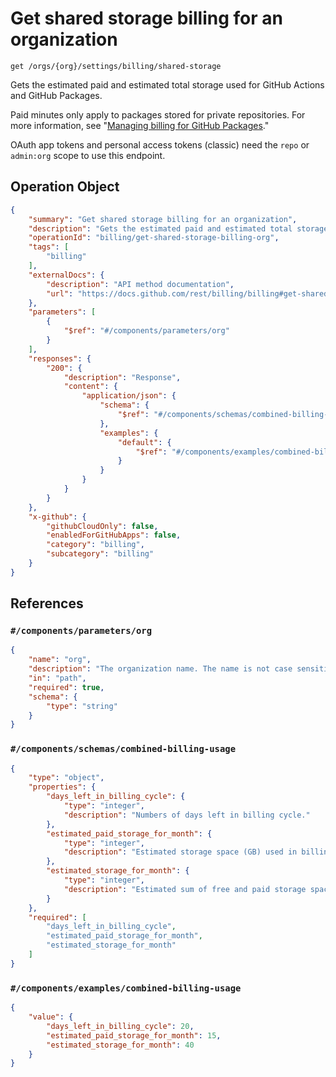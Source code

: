 # Get shared storage billing for an organization

`get /orgs/{org}/settings/billing/shared-storage`

Gets the estimated paid and estimated total storage used for GitHub Actions and GitHub Packages.

Paid minutes only apply to packages stored for private repositories. For more information, see "[Managing billing for GitHub Packages](https://docs.github.com/github/setting-up-and-managing-billing-and-payments-on-github/managing-billing-for-github-packages)."

OAuth app tokens and personal access tokens (classic) need the `repo` or `admin:org` scope to use this endpoint.

## Operation Object

```json
{
    "summary": "Get shared storage billing for an organization",
    "description": "Gets the estimated paid and estimated total storage used for GitHub Actions and GitHub Packages.\n\nPaid minutes only apply to packages stored for private repositories. For more information, see \"[Managing billing for GitHub Packages](https://docs.github.com/github/setting-up-and-managing-billing-and-payments-on-github/managing-billing-for-github-packages).\"\n\nOAuth app tokens and personal access tokens (classic) need the `repo` or `admin:org` scope to use this endpoint.",
    "operationId": "billing/get-shared-storage-billing-org",
    "tags": [
        "billing"
    ],
    "externalDocs": {
        "description": "API method documentation",
        "url": "https://docs.github.com/rest/billing/billing#get-shared-storage-billing-for-an-organization"
    },
    "parameters": [
        {
            "$ref": "#/components/parameters/org"
        }
    ],
    "responses": {
        "200": {
            "description": "Response",
            "content": {
                "application/json": {
                    "schema": {
                        "$ref": "#/components/schemas/combined-billing-usage"
                    },
                    "examples": {
                        "default": {
                            "$ref": "#/components/examples/combined-billing-usage"
                        }
                    }
                }
            }
        }
    },
    "x-github": {
        "githubCloudOnly": false,
        "enabledForGitHubApps": false,
        "category": "billing",
        "subcategory": "billing"
    }
}
```

## References

### `#/components/parameters/org`

```json
{
    "name": "org",
    "description": "The organization name. The name is not case sensitive.",
    "in": "path",
    "required": true,
    "schema": {
        "type": "string"
    }
}
```

### `#/components/schemas/combined-billing-usage`

```json
{
    "type": "object",
    "properties": {
        "days_left_in_billing_cycle": {
            "type": "integer",
            "description": "Numbers of days left in billing cycle."
        },
        "estimated_paid_storage_for_month": {
            "type": "integer",
            "description": "Estimated storage space (GB) used in billing cycle."
        },
        "estimated_storage_for_month": {
            "type": "integer",
            "description": "Estimated sum of free and paid storage space (GB) used in billing cycle."
        }
    },
    "required": [
        "days_left_in_billing_cycle",
        "estimated_paid_storage_for_month",
        "estimated_storage_for_month"
    ]
}
```

### `#/components/examples/combined-billing-usage`

```json
{
    "value": {
        "days_left_in_billing_cycle": 20,
        "estimated_paid_storage_for_month": 15,
        "estimated_storage_for_month": 40
    }
}
```